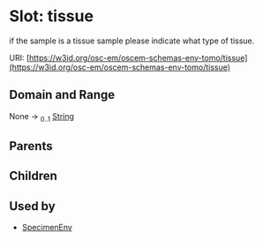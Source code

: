 
# Slot: tissue

if the sample is a tissue sample please indicate what type of tissue.

URI: [https://w3id.org/osc-em/oscem-schemas-env-tomo/tissue](https://w3id.org/osc-em/oscem-schemas-env-tomo/tissue)


## Domain and Range

None &#8594;  <sub>0..1</sub> [String](types/String.md)

## Parents


## Children


## Used by

 * [SpecimenEnv](SpecimenEnv.md)
